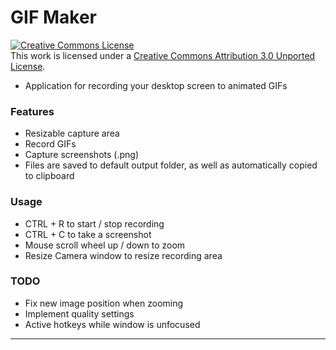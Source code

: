 # GIF Maker
<a rel="license" href="http://creativecommons.org/licenses/by/3.0/"><img alt="Creative Commons License" style="border-width:0" src="https://i.creativecommons.org/l/by/3.0/80x15.png" /></a><br />This work is licensed under a <a rel="license" href="http://creativecommons.org/licenses/by/3.0/">Creative Commons Attribution 3.0 Unported License</a>.

- Application for recording your desktop screen to animated GIFs

### Features
- Resizable capture area
- Record GIFs
- Capture screenshots (.png)
- Files are saved to default output folder, as well as automatically copied to clipboard

### Usage

- CTRL + R to start / stop recording
- CTRL + C to take a screenshot
- Mouse scroll wheel up / down to zoom
- Resize Camera window to resize recording area

### TODO
- Fix new image position when zooming
- Implement quality settings
- Active hotkeys while window is unfocused

---
